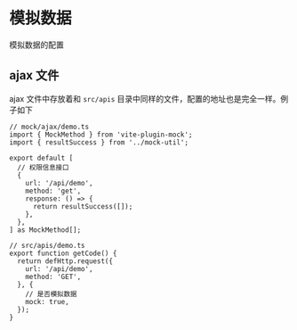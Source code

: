# 模拟数据

模拟数据的配置

## ajax 文件

ajax 文件中存放着和 `src/apis` 目录中同样的文件，配置的地址也是完全一样。例子如下

```
// mock/ajax/demo.ts
import { MockMethod } from 'vite-plugin-mock';
import { resultSuccess } from '../mock-util';

export default [
  // 权限信息接口
  {
    url: '/api/demo',
    method: 'get',
    response: () => {
      return resultSuccess([]);
    },
  },
] as MockMethod[];
```

```
// src/apis/demo.ts
export function getCode() {
  return defHttp.request({
    url: '/api/demo',
    method: 'GET',
  }, {
    // 是否模拟数据
    mock: true,
  });
}
```
